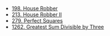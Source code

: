 - [198. House Robber](198.py)
- [213. House Robber II](213.py)
- [279. Perfect Squares](279.py)
- [1262. Greatest Sum Divisible by Three](1262.py)